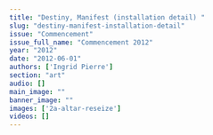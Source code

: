 ```yaml
---
title: "Destiny, Manifest (installation detail) "
slug: "destiny-manifest-installation-detail"
issue: "Commencement"
issue_full_name: "Commencement 2012"
year: "2012"
date: "2012-06-01"
authors: ['Ingrid Pierre']
section: "art"
audio: []
main_image: ""
banner_image: ""
images: ['2a-altar-reseize']
videos: []
---
```

